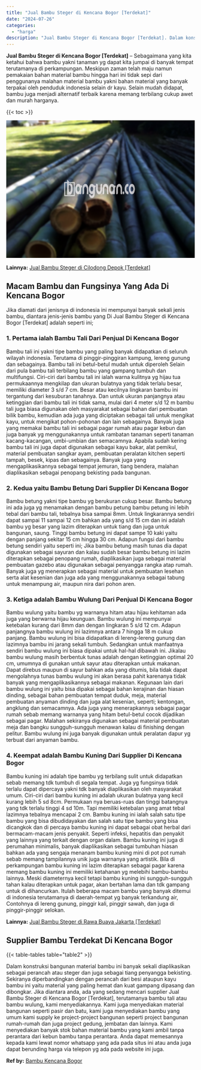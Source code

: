 ```yaml
---
title: "Jual Bambu Steger di Kencana Bogor [Terdekat]"
date: "2024-07-26"
categories: 
  - "harga"
description: "Jual Bambu Steger di Kencana Bogor [Terdekat]. Dalam konstruksi bangunan material bambu ini banyak sekali diaplikasikan sebagai perancah atau steger dan juga..."
---
```


**Jual Bambu Steger di Kencana Bogor \[Terdekat\]** – Sebagaimana yang kita ketahui bahwa bambu yakni tanaman yg dapat kita jumpai di banyak tempat terutamanya di perkampungan. Meskipun zaman telah maju namun pemakaian bahan material bambu hingga hari ini tidak sepi dari penggunanya malahan material bambu yakni bahan material yang banyak terpakai oleh penduduk indonesia selain dr kayu. Selain mudah didapat, bambu juga menjadi alternatif terbaik karena memang terbilang cukup awet dan murah harganya.

{{< toc >}}

![Jual Bambu Steger di Kencana Bogor [Terdekat]](/images/jual-bambu-tali-10.png)

**Lainnya:** [Jual Bambu Steger di Cilodong Depok \[Terdekat\]](https://bambu.bangunan.co/jual-bambu-steger-di-cilodong-depok-terdekat/)

## Macam Bambu dan Fungsinya Yang Ada Di Kencana Bogor

Jika diamati dari jenisnya di indonesia ini mempunyai banyak sekali jenis bambu, diantara jenis-jenis bambu yang Di Jual Bambu Steger di Kencana Bogor \[Terdekat\] adalah seperti ini;

### 1\. Pertama ialah Bambu Tali Dari Penjual Di Kencana Bogor

Bambu tali ini yakni tipe bambu yang paling banyak didapatkan di seluruh wilayah indonesia. Terutama di pinggir-pinggiran kampung, lereng gunung dan sebagainya. Bambu tali ini betul-betul mudah untuk diperoleh Selain dari pula bambu tali terbilang bambu yang gampang tumbuh dan multifungsi. Ciri-ciri dari bambu tali ini ialah warna kulitnya yg hijau tua permukaannya mengkilap dan ukuran bulatnya yang tidak terlalu besar, memiliki diameter 3 s/d 7 cm. Besar atau kecilnya lingkaran bambu ini tergantung dari kesuburan tanahnya. Dan untuk ukuran panjangnya atau ketinggian dari bambu tali ini tidak sama, mulai dari 4 meter s/d 12 m bambu tali juga biasa digunakan oleh masyarakat sebagai bahan dari pembuatan bilik bambu, kemudian ada juga yang diciptakan sebagai tali untuk mengikat kayu, untuk mengikat pohon-pohonan dan lain sebagainya. Banyak juga yang memakai bambu tali ini sebagai pagar rumah atau pagar kebun dan juga banyak yg menggunakannya untuk rambatan tanaman seperti tanaman kacang-kacangan, umbi-umbian dan semacamnya. Apabila sudah kering bambu tali ini juga dapat digunakan sebagai kayu bakar, alat pemikul, material pembuatan sangkar ayam, pembuatan peralatan kitchen seperti tampah, besek, kipas dan sebagainya. Banyak juga yang mengaplikasikannya sebagai tempat jemuran, tiang bendera, malahan diaplikasikan sebagai penopang bekisting pada bangunan.

### 2\. Kedua yaitu Bambu Betung Dari Supplier Di Kencana Bogor

Bambu betung yakni tipe bambu yg berukuran cukup besar. Bambu betung ini ada juga yg menamakan dengan bambu petung bambu petung ini lebih tebal dari bambu tali, tebalnya bisa sampai 8mm. Untuk lingkarannya sendiri dapat sampai 11 sampai 12 cm bahkan ada yang s/d 15 cm dan ini adalah bambu yg besar yang lazim diterapkan untuk tiang dan juga untuk bangunan, saung. Tinggi bambu betung ini dapat sampe 10 kaki yaitu dengan panjang sekitar 15 cm hingga 30 cm. Adapun fungsi dari bambu betung sendiri yaitu seperti ini; Jika bambu betung masih tunas dia dapat digunakan sebagai sayuran dan kalau sudah besar bambu betung ini lazim diterapkan sebagai penopang rumah, diaplikasikan juga sebagai material pembuatan gazebo atau digunakan sebagai penyangga rangka atap rumah. Banyak juga yg menerapkan sebagai material untuk pembuatan lesehan serta alat kesenian dan juga ada yang menggunakannya sebagai tabung untuk menampung air, maupun nira dari pohon aren.

### 3\. Ketiga adalah Bambu Wulung Dari Penjual Di Kencana Bogor

Bambu wulung yaitu bambu yg warnanya hitam atau hijau kehitaman ada juga yang berwarna hijau keunguan. Bambu wulung ini mempunyai ketebalan kurang dari 8mm dan dengan lingkaran 5 s/d 12 cm. Adapun panjangnya bambu wulung ini lazimnya antara 7 hingga 18 m cukup panjang. Bambu wulung ini bisa didapatkan di lereng-lereng gunung dan lazimnya bambu ini jarang sekali tumbuh. Sedangkan untuk manfaatnya sendiri bambu wulung ini biasa dipakai untuk hal-hal dibawah ini. Jikalau bambu wulung masih berbentuk tunas adalah dengan ketinggian optimal 20 cm, umumnya di gunakan untuk sayur atau diterapkan untuk makanan. Dapat direbus maupun di sayur bahkan ada yang ditumis, bila tidak dapat mengolahnya tunas bambu wulung ini akan berasa pahit karenanya tidak banyak yang mengaplikasikannya sebagai makanan. Kegunaan lain dari bambu wulung ini yaitu bisa dipakai sebagai bahan kerajinan dan hiasan dinding, sebagai bahan pembuatan tempat duduk, meja, material pembuatan anyaman dinding dan juga alat kesenian, seperti; kentongan, angklung dan semacamnya. Ada juga yang menerapkannya sebagai pagar rumah sebab memang warnanya yang hitam betul-betul cocok dijadikan sebagai pagar. Malahan sekiranya digunakan sebagai material pembuatan meja dan bangku sungguh-sungguh menawan kalau di finishing dengan pelitur. Bambu wulung ini juga banyak digunakan untuk peralatan dapur yg terbuat dari anyaman bambu.

### 4\. Keempat adalah Bambu Kuning Dari Supplier Di Kencana Bogor

Bambu kuning ini adalah tipe bambu yg terbilang sulit untuk didapatkan sebab memang tdk tumbuh di segala tempat. Juga yg fungsinya tidak terlalu dapat dipercaya yakni tdk banyak diaplikasikan oleh masyarakat umum. Ciri-ciri dari bambu kuning ini adalah ukuran bulatnya yang kecil kurang lebih 5 sd 8cm. Permukaan nya beruas-ruas dan tinggi batangnya yang tdk terlalu tinggi 4 sd 10m. Tapi memiliki ketebalan yang amat tebal lazimnya tebalnya mencapai 2 cm. Bambu kuning ini ialah salah satu tipe bambu yang bisa dibudidayakan dan salah satu tipe bambu yang bisa dicangkok dan di percaya bambu kuning ini dapat sebagai obat herbal dari bermacam-macam jenis penyakit. Seperti infeksi, hepatitis dan penyakit yang lainnya yang terkait dengan organ dalam. Bambu kuning ini juga di perumahan minimalis, banyak diaplikasikan sebagai tumbuhan hiasan bahkan ada yang sengaja menanam bambu kuning mini di pot pot rumah sebab memang tampilannya unik juga warnanya yang artistik. Bila di perkampungan bambu kuning ini lazim diterapkan sebagai pagar karena memang bambu kuning ini memiliki ketahanan yg melebihi bambu-bambu lainnya. Meski diameternya kecil tetapi bambu kuning ini sungguh-sungguh tahan kalau diterapkan untuk pagar, akan bertahan lama dan tdk gampang untuk di dihancurkan. Itulah beberapa macam bambu yang banyak ditemui di indonesia terutamanya di daerah-tempat yg banyak terkandung air, Contohnya di lereng gunung, pinggir kali, pinggir sawah, dan juga di pinggir-pinggir selokan.

**Lainnya:** [Jual Bambu Steger di Rawa Buaya Jakarta \[Terdekat\]](https://bambu.bangunan.co/jual-bambu-steger-di-rawa-buaya-jakarta-terdekat/)

## Supplier Bambu Terdekat Di Kencana Bogor

{{< table-tables table="table2" >}}

Dalam konstruksi bangunan material bambu ini banyak sekali diaplikasikan sebagai perancah atau steger dan juga sebagai tiang penyangga bekisting. Sekiranya diperbandingkan dengan perancah dari besi ataupun kayu bambu ini yaitu material yang paling hemat dan kuat gampang dipasang dan dibongkar. Jika diantara anda, ada yang sedang mencari supplier Jual Bambu Steger di Kencana Bogor \[Terdekat\], terutamanya bambu tali atau bambu wulung, kami menyediakannya. Kami juga menyediakan material bangunan seperti pasir dan batu, kami juga menyediakan bambu yang umum kami supply ke project-project bangunan seperti project bangunan rumah-rumah dan juga project gedung, jembatan dan lainnya. Kami menyediakan banyak stok bahan material bambu yang kami ambil tanpa perantara dari kebun bambu tanpa perantara. Anda dapat memesannya kepada kami lewat nomor whatsapp yang ada pada situs ini atau anda juga dapat berunding harga via telepon yg ada pada website ini juga.

**Ref by:** [Bambu Kencana Bogor](https://id.wikipedia.org/wiki/Bambu)
